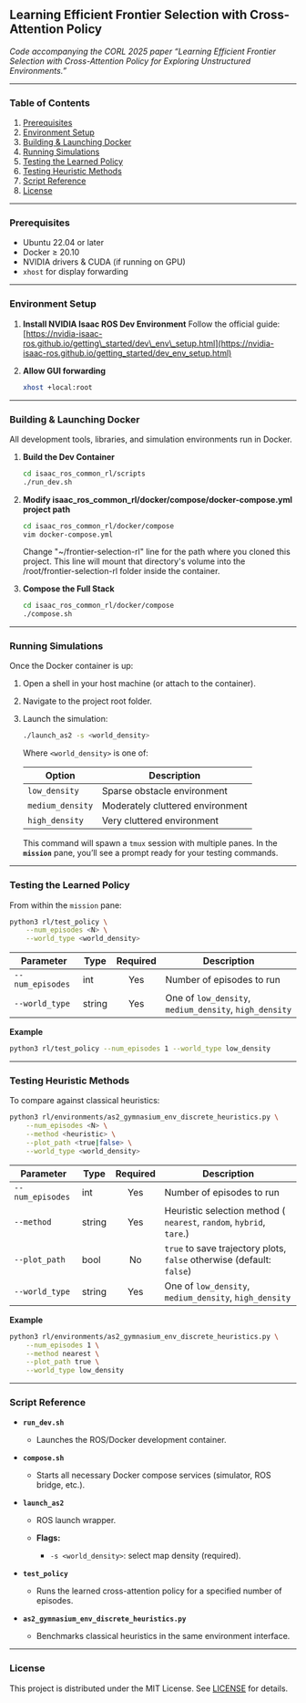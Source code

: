 ## Learning Efficient Frontier Selection with Cross-Attention Policy

*Code accompanying the CORL 2025 paper “Learning Efficient Frontier Selection with Cross-Attention Policy for Exploring Unstructured Environments.”*

---

### Table of Contents

1. [Prerequisites](#prerequisites)
2. [Environment Setup](#environment-setup)
3. [Building & Launching Docker](#building--launching-docker)
4. [Running Simulations](#running-simulations)
5. [Testing the Learned Policy](#testing-the-learned-policy)
6. [Testing Heuristic Methods](#testing-heuristic-methods)
7. [Script Reference](#script-reference)
8. [License](#license)

---

### Prerequisites

* Ubuntu 22.04 or later
* Docker ≥ 20.10
* NVIDIA drivers & CUDA (if running on GPU)
* `xhost` for display forwarding

---

### Environment Setup

1. **Install NVIDIA Isaac ROS Dev Environment**
   Follow the official guide:
   [https://nvidia-isaac-ros.github.io/getting\_started/dev\_env\_setup.html](https://nvidia-isaac-ros.github.io/getting_started/dev_env_setup.html)

2. **Allow GUI forwarding**

   ```bash
   xhost +local:root
   ```

---

### Building & Launching Docker

All development tools, libraries, and simulation environments run in Docker.

1. **Build the Dev Container**

   ```bash
   cd isaac_ros_common_rl/scripts
   ./run_dev.sh
   ```

2. **Modify isaac_ros_common_rl/docker/compose/docker-compose.yml project path**
    ```bash
    cd isaac_ros_common_rl/docker/compose
    vim docker-compose.yml
    ```
    Change "~/frontier-selection-rl" line for the path where you cloned this project. This line will mount that directory's volume into the /root/frontier-selection-rl folder inside the container.

3. **Compose the Full Stack**

   ```bash
   cd isaac_ros_common_rl/docker/compose
   ./compose.sh
   ```

---

### Running Simulations

Once the Docker container is up:

1. Open a shell in your host machine (or attach to the container).
2. Navigate to the project root folder.
3. Launch the simulation:

   ```bash
   ./launch_as2 -s <world_density>
   ```

   Where `<world_density>` is one of:

   | Option           | Description                      |
   | ---------------- | -------------------------------- |
   | `low_density`    | Sparse obstacle environment      |
   | `medium_density` | Moderately cluttered environment |
   | `high_density`   | Very cluttered environment       |

   This command will spawn a `tmux` session with multiple panes.
   In the **`mission`** pane, you’ll see a prompt ready for your testing commands.

---

### Testing the Learned Policy

From within the `mission` pane:

```bash
python3 rl/test_policy \
    --num_episodes <N> \
    --world_type <world_density>
```

| Parameter        | Type   | Required | Description                                            |
| ---------------- | ------ | :------: | ------------------------------------------------------ |
| `--num_episodes` | int    |    Yes   | Number of episodes to run                              |
| `--world_type`   | string |    Yes   | One of `low_density`, `medium_density`, `high_density` |

**Example**

```bash
python3 rl/test_policy --num_episodes 1 --world_type low_density
```

---

### Testing Heuristic Methods

To compare against classical heuristics:

```bash
python3 rl/environments/as2_gymnasium_env_discrete_heuristics.py \
    --num_episodes <N> \
    --method <heuristic> \
    --plot_path <true|false> \
    --world_type <world_density>
```

| Parameter        | Type   | Required | Description                                                           |
| ---------------- | ------ | :------: | --------------------------------------------------------------------- |
| `--num_episodes` | int    |    Yes   | Number of episodes to run                                             |
| `--method`       | string |    Yes   | Heuristic selection method ( `nearest`, `random`, `hybrid`, `tare`.)          |
| `--plot_path`    | bool   |    No    | `true` to save trajectory plots, `false` otherwise (default: `false`) |
| `--world_type`   | string |    Yes   | One of `low_density`, `medium_density`, `high_density`                |

**Example**

```bash
python3 rl/environments/as2_gymnasium_env_discrete_heuristics.py \
    --num_episodes 1 \
    --method nearest \
    --plot_path true \
    --world_type low_density
```

---

### Script Reference

* **`run_dev.sh`**

  * Launches the ROS/Docker development container.

* **`compose.sh`**

  * Starts all necessary Docker compose services (simulator, ROS bridge, etc.).

* **`launch_as2`**

  * ROS launch wrapper.
  * **Flags:**

    * `-s <world_density>`: select map density (required).

* **`test_policy`**

  * Runs the learned cross-attention policy for a specified number of episodes.

* **`as2_gymnasium_env_discrete_heuristics.py`**

  * Benchmarks classical heuristics in the same environment interface.

---

### License

This project is distributed under the MIT License. See [LICENSE](LICENSE) for details.



